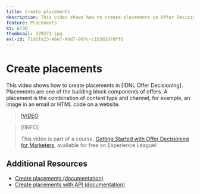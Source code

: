 ```yaml
---
title: Create placements
description: This video shows how to create placements in Offer Decisioning. Placements are one of the required building block components of offers.
feature: Placements
kt: 6736
thumbnail: 329372.jpg
exl-id: 71d6fa23-e6e7-49d7-997c-c1b58207dff0
---
```

# Create placements

This video shows how to create placements in [!DNL Offer Decisioning]. Placements are one of the building block components of offers. A placement is the combination of content type and channel, for example, an image in an email or HTML code on a website.

>[!VIDEO](https://video.tv.adobe.com/v/329372?quality=12&learn=on)

>[!INFO]
>
> This video is part of a course, [Getting Started with Offer Decisioning for Marketers](https://experienceleague.adobe.com/?recommended=ExperiencePlatform-U-1-2020.1.offerdecisioning), available for free on Experience League!


## Additional Resources

* [Create placements (documentation)](https://experienceleague.adobe.com/docs/offer-decisioning/using/create-components/creating-placements.html)
* [Create placements with API (documentation)](https://experienceleague.adobe.com/docs/offer-decisioning/using/api-reference/offers-api/placements/create.html)
